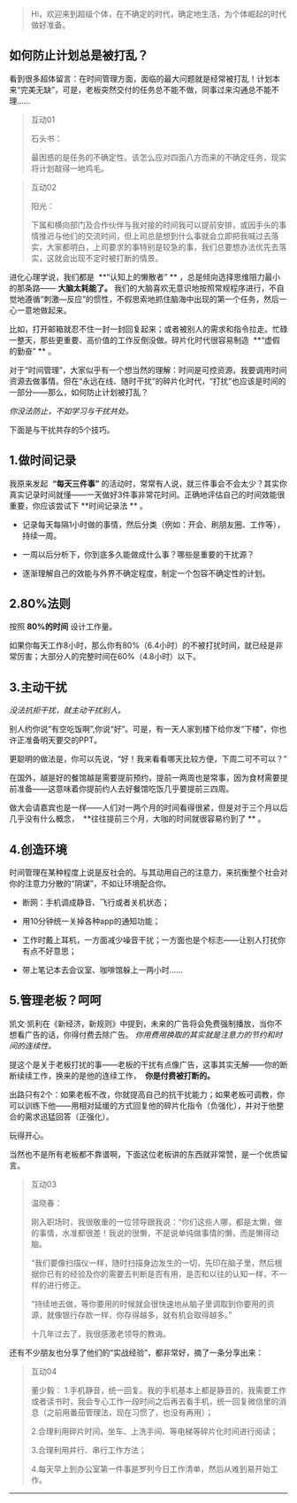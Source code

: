 > Hi，欢迎来到超级个体，在不确定的时代，确定地生活，为个体崛起的时代做好准备。

## 如何防止计划总是被打乱？

看到很多超体留言：在时间管理方面，面临的最大问题就是经常被打乱！计划本来“完美无缺”，可是，老板突然交付的任务总不能不做，同事过来沟通总不能不理…… 

> 互动01
> 
> 石头书： 
> 
> 最困惑的是任务的不确定性。该怎么应对四面八方而来的不确定任务，现实将计划敲得一地鸡毛。

> 互动02
> 
> 阳光： 
> 
> 下属和横向部门及合作伙伴与我对接的时间我可以提前安排，或因手头的事情推迟与他们的交流时间，但上司总是想到什么事就会立即把我喊过去落实，大家都明白，上司要求的事特别是较急的事，我们总要想办法优先去落实，这就会出现不定时被打断的情景。

进化心理学说，我们都是  **“认知上的懒散者” ** ，总是倾向选择思维阻力最小的那条路—— **大脑太耗能了。** 我们的大脑喜欢无意识地按照常规程序进行，不自觉地遵循“刺激—反应”的惯性，不假思索地抓住脑海中出现的第一个任务，然后一心一意地做起来。

比如，打开邮箱就忍不住一封一封回复起来；或者被别人的需求和指令拉走。忙碌一整天，那些更重要、高价值的工作反倒没做。碎片化时代很容易制造  **“虚假的勤奋” ** 。

对于“时间管理”，大家似乎有一个想当然的理解：时间是可控资源，我要调用时间资源去做事情。但在“永远在线、随时干扰”的碎片化时代，“打扰”也应该是时间的一部分——那么，如何防止计划被打乱？

 *你没法防止，不如学习与干扰共处。*

下面是与干扰共存的5个技巧。

## 1.做时间记录

我原来发起  **“每天三件事”** 的活动时，常常有人说，就三件事会不会太少？其实你真实记录时间就懂——一天做好3件事非常花时间。正确地评估自己的时间效能很重要，你应该尝试下 **时间记录法 ** 。

* 记录每天每隔1小时做的事情，然后分类（例如：开会、刷朋友圈、工作等），持续一周。

* 一周以后分析下，你到底多久能做成什么事？哪些是重要的干扰源？

* 逐渐理解自己的效能与外界不确定程度，制定一个包容不确定性的计划。

## 2.80%法则 

按照 **80%的时间** 设计工作量。

如果你每天工作8小时，那么你有80%（6.4小时）的不被打扰时间，就已经是非常厉害；大部分人的完整时间在60%（4.8小时）以下。

## 3.主动干扰

 *没法抗拒干扰，就主动干扰别人。*

别人约你说“有空吃饭啊”,你说“好”。可是，有一天人家到楼下给你发“下楼”，你也许正准备明天要交的PPT。

更聪明的做法是，你可以先说，“好！我来看看哪天比较方便，下周二可不可以？”

在国外，越是好的餐馆越是需要提前预约，提前一两周也是常事，因为食材需要提前准备——这意味着你提前约人去好餐馆吃饭几乎要提前三四周。

做大会请嘉宾也是一样——人们对一两个月的时间看得很紧，但是对于三个月以后几乎没有什么概念，  **往往提前三个月，大咖的时间就很容易约到了 ** 。

## 4.创造环境

时间管理在某种程度上说是反社会的。与其动用自己的注意力，来抗衡整个社会对你的注意力分散的“阴谋”，不如让环境配合你。

* 断网：手机调成静音、飞行或者关机状态；

* 用10分钟统一关掉各种app的通知功能；

* 工作时戴上耳机，一方面减少噪音干扰；一方面也是个标志——让别人打扰你有点不好意思；

* 带上笔记本去会议室、咖啡馆躲上一两小时……

## 5.管理老板？呵呵

凯文·凯利在《新经济，新规则》中提到，未来的广告将会免费强制播放，当你不想看广告的话，你得付费去除广告。 *你用费用换取的其实就是注意力的节约和时间的连续性。*

提这个是关于老板打扰的事——老板的干扰有点像广告，这事其实无解——你的断断续续工作，换来的是他的连续工作，  **你是付费被打断的。**

出路只有2个：如果老板不改，你就提高自己的抗干扰能力；如果老板可调教，你可以训练下他——用相对延缓的方式回复他的碎片化指令（负强化），并对于他整合的需求迅猛回答（正强化）。

玩得开心。

当然也不是所有老板都不靠谱啊，下面这位老板讲的东西就非常赞，是一个优质留言。

> 互动03
> 
> 温晓春： 
> 
> 刚入职场时，我很敬重的一位领导跟我说：“你们这些人哪，都是太懒，做的事情，水准都很差！我说的很懒，不是说单纯做事情的懒，而是懒得动脑。
> 
> “我们要像扫描仪一样，随时扫描身边发生的一切，先印在脑子里，然后根据你已有的经验及你的需要去判断是否有用，是否和以往的认知一样，不一样的进行修正。
> 
> “持续地去做，等你要用的时候就会很快速地从脑子里调取到你要用的资源，就像银行存款一样，你存得越多，就有机会取得越多。”
> 
> 十几年过去了，我很感激老领导的教诲。

还有不少朋友也分享了他们的“实战经验”，都非常好，摘了一条分享出来：

> 互动04
> 
> 董少毅： 1.手机静音，统一回复。我的手机基本上都是静音的，我需要工作或者读书时，我会专心工作一段时间之后再去看手机，统一回复微信里的消息（之前用番茄管理法，现在习惯了，也没有再用）；
> 
> 
> 
> 2.合理利用碎片时间。坐车、上洗手间、等电梯等碎片化时间进行阅读；
> 
> 3.合理利用并行、串行工作方法；
> 
> 4.每天早上到办公室第一件事是罗列今日工作清单，然后从难到易开始工作。

---

